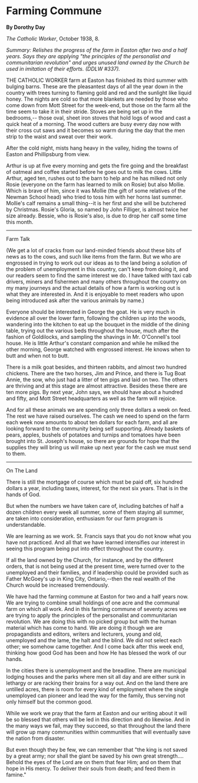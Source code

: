 Farming Commune
===============

**By Dorothy Day**

*The Catholic Worker*, October 1938, 8.

*Summary: Relishes the progress of the farm in Easton after two and a
half years. Says they are applying "the principles of the personalist
and communitarian revolution" and urges unused land owned by the Church
be used in imitation of their efforts. (DDLW \#337).*

THE CATHOLIC WORKER farm at Easton has finished its third summer with
bulging barns. These are the pleasantest days of all the year down in
the country with trees turning to flaming gold and red and the sunlight
like liquid honey. The nights are cold so that more blankets are needed
by those who come down from Mott Street for the week-end, but those on
the farm all the time seem to take it in their stride. Stoves are being
set up in the bedrooms,-- those oval, sheet iron stoves that hold logs
of wood and cast a quick heat of a morning. The wood cutters are busy
every day now with their cross cut saws and it becomes so warm during
the day that the men strip to the waist and sweat over their work.

After the cold night, mists hang heavy in the valley, hiding the towns
of Easton and Phillipsburg from view.

Arthur is up at five every morning and gets the fire going and the
breakfast of oatmeal and coffee started before he goes out to milk the
cows. Little Arthur, aged ten, rushes out to the barn to help and he has
milked not only Rosie (everyone on the farm has learned to milk on
Rosie) but also Mollie. Which is brave of him, since it was Mollie (the
gift of some relatives of the Newman School head) who tried to toss him
with her horns last summer. Mollie's calf remains a small thing--it is
her first and she will be butchered by Christmas. Rosie's Gloria, so
named by John Filliger, is almost twice her size already. Bessie, who is
Rosie's also, is due to drop her calf some time this month.

****

Farm Talk

(We get a lot of cracks from our land-minded friends about these bits of
news as to the cows, and such like items from the farm. But we who are
engrossed in trying to work out our ideas as to the land being a
solution of the problem of unemployment in this country, can't keep from
doing it, and our readers seem to find the same interest we do. I have
talked with taxi cab drivers, miners and fishermen and many others
throughout the country on my many journeys and the actual details of how
a farm is working out is what they are interested in. And it is
enjoyable to meet readers who upon being introduced ask after the
various animals by name.)

Everyone should be interested in George the goat. He is very much in
evidence all over the lower farm, following the children up into the
woods, wandering into the kitchen to eat up the bouquet in the middle of
the dining table, trying out the various beds throughout the house, much
after the fashion of Goldilocks, and sampling the shavings in Mr.
O'Connell's tool house. He is little Arthur's constant companion and
while he milked the other morning, George watched with engrossed
interest. He knows when to butt and when not to butt.

There is a milk goat besides, and thirteen rabbits, and almost two
hundred chickens. There are the two horses, Jim and Prince, and there is
Tug Boat Annie, the sow, who just had a litter of ten pigs and laid on
two. The others are thriving and at this stage are almost attractive.
Besides these there are ten more pigs. By next year, John says, we
should have about a hundred and fifty, and Mott Street headquarters as
well as the farm will rejoice.

And for all these animals we are spending only three dollars a week on
feed. The rest we have raised ourselves. The cash we need to spend on
the farm each week now amounts to about ten dollars for each farm, and
all are looking forward to the community being self supporting. Already
baskets of pears, apples, bushels of potatoes and turnips and tomatoes
have been brought into St. Joseph's house, so there are grounds for hope
that the supplies they will bring us will make up next year for the cash
we must send to them.

****

On The Land

There is still the mortgage of course which must be paid off, six
hundred dollars a year, including taxes, interest, for the next six
years. That is in the hands of God.

But when the numbers we have taken care of, including batches of half a
dozen children every week all summer, some of them staying all summer,
are taken into consideration, enthusiasm for our farm program is
understandable.

We are learning as we work. St. Francis says that you do not know what
you have not practiced. And all that we have learned intensifies our
interest in seeing this program being put into effect throughout the
country.

If all the land owned by the Church, for instance, and by the different
orders, that is not being used at the present time, were turned over to
the unemployed and their families, and if leadership could be provided
such as Father McGoey's up in King City, Ontario,--then the real wealth
of the Church would be increased tremendously.

We have had the farming commune at Easton for two and a half years now.
We are trying to combine small holdings of one acre and the communal
farm on which all work. And in this farming commune of seventy acres we
are trying to apply the principles of the personalist and communitarian
revolution. We are doing this with no picked group but with the human
material which has come to hand. We are doing it though we are
propagandists and editors, writers and lecturers, young and old,
unemployed and the lame, the halt and the blind. We did not select each
other; we somehow came together. And I come back after this week end,
thinking how good God has been and how He has blessed the work of our
hands.

In the cities there is unemployment and the breadline. There are
municipal lodging houses and the parks where men sit all day and are
either sunk in lethargy or are racking their brains for a way out. And
on the land there are untilled acres, there is room for every kind of
employment where the single unemployed can pioneer and lead the way for
the family, thus serving not only himself but the common good.

While we work we pray that the farm at Easton and our writing about it
will be so blessed that others will be led in this direction and do
likewise. And in the many ways we fail, may they succeed, so that
throughout the land there will grow up many communities within
communities that will eventually save the nation from disaster.

But even though they be few, we can remember that "the king is not saved
by a great army; nor shall the giant be saved by his own great
strength.... Behold the eyes of the Lord are on them that fear Him; and
on them that hope in His mercy. To deliver their souls from death; and
feed them in famine."
